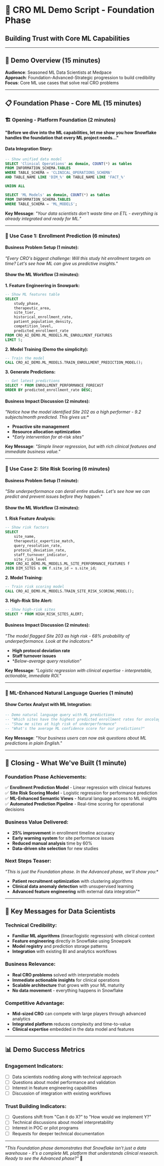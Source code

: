 # 🤖 **CRO ML Demo Script - Foundation Phase**
## **Building Trust with Core ML Capabilities**

---

## 🎯 **Demo Overview (15 minutes)**
**Audience**: Seasoned ML Data Scientists at Medpace  
**Approach**: Foundation-Advanced-Strategic progression to build credibility  
**Focus**: Core ML use cases that solve real CRO problems  

---

## 📋 **Foundation Phase - Core ML (15 minutes)**

### **🏗️ Opening - Platform Foundation (2 minutes)**

**"Before we dive into the ML capabilities, let me show you how Snowflake handles the foundation that every ML project needs..."**

#### **Data Integration Story:**
```sql
-- Show unified data model
SELECT 'Clinical Operations' as domain, COUNT(*) as tables 
FROM INFORMATION_SCHEMA.TABLES 
WHERE TABLE_SCHEMA = 'CLINICAL_OPERATIONS_SCHEMA'
AND TABLE_NAME LIKE 'DIM_%' OR TABLE_NAME LIKE 'FACT_%'

UNION ALL

SELECT 'ML Models' as domain, COUNT(*) as tables
FROM INFORMATION_SCHEMA.TABLES 
WHERE TABLE_SCHEMA = 'ML_MODELS';
```

**Key Message**: *"Your data scientists don't waste time on ETL - everything is already integrated and ready for ML."*

---

### **🎯 Use Case 1: Enrollment Prediction (6 minutes)**

#### **Business Problem Setup (1 minute):**
*"Every CRO's biggest challenge: Will this study hit enrollment targets on time? Let's see how ML can give us predictive insights."*

#### **Show the ML Workflow (3 minutes):**

**1. Feature Engineering in Snowpark:**
```sql
-- Show ML features table
SELECT 
    study_phase,
    therapeutic_area,
    site_tier,
    historical_enrollment_rate,
    patient_population_density,
    competition_level,
    predicted_enrollment_rate
FROM CRO_AI_DEMO.ML_MODELS.ML_ENROLLMENT_FEATURES 
LIMIT 5;
```

**2. Model Training (Demo the simplicity):**
```sql
-- Train the model
CALL CRO_AI_DEMO.ML_MODELS.TRAIN_ENROLLMENT_PREDICTION_MODEL();
```

**3. Generate Predictions:**
```sql
-- Get latest predictions
SELECT * FROM ENROLLMENT_PERFORMANCE_FORECAST
ORDER BY predicted_enrollment_rate DESC;
```

#### **Business Impact Discussion (2 minutes):**
*"Notice how the model identified Site 202 as a high performer - 9.2 subjects/month predicted. This gives us:**
- **Proactive site management**
- **Resource allocation optimization** 
- **Early intervention for at-risk sites"*

**Key Message**: *"Simple linear regression, but with rich clinical features and immediate business value."*

---

### **🎯 Use Case 2: Site Risk Scoring (6 minutes)**

#### **Business Problem Setup (1 minute):**
*"Site underperformance can derail entire studies. Let's see how we can predict and prevent issues before they happen."*

#### **Show the ML Workflow (3 minutes):**

**1. Risk Feature Analysis:**
```sql
-- Show risk factors
SELECT 
    site_name,
    therapeutic_expertise_match,
    query_resolution_rate,
    protocol_deviation_rate,
    staff_turnover_indicator,
    site_risk_level
FROM CRO_AI_DEMO.ML_MODELS.ML_SITE_PERFORMANCE_FEATURES f
JOIN DIM_SITES s ON f.site_id = s.site_id;
```

**2. Model Training:**
```sql
-- Train risk scoring model
CALL CRO_AI_DEMO.ML_MODELS.TRAIN_SITE_RISK_SCORING_MODEL();
```

**3. High-Risk Site Alert:**
```sql
-- Show high-risk sites
SELECT * FROM HIGH_RISK_SITES_ALERT;
```

#### **Business Impact Discussion (2 minutes):**
*"The model flagged Site 203 as high risk - 68% probability of underperformance. Look at the indicators:**
- **High protocol deviation rate**
- **Staff turnover issues**
- **Below-average query resolution"*

**Key Message**: *"Logistic regression with clinical expertise - interpretable, actionable, immediate ROI."*

---

### **🤖 ML-Enhanced Natural Language Queries (1 minute)**

#### **Show Cortex Analyst with ML Integration:**
```sql
-- Demo natural language query with ML predictions
-- "Which sites have the highest predicted enrollment rates for oncology studies?"
-- "Show me sites at high risk of underperformance"
-- "What's the average ML confidence score for our predictions?"
```

**Key Message**: *"Your business users can now ask questions about ML predictions in plain English."*

---

## 🎯 **Closing - What We've Built (1 minute)**

### **Foundation Phase Achievements:**
✅ **Enrollment Prediction Model** - Linear regression with clinical features  
✅ **Site Risk Scoring Model** - Logistic regression for performance prediction  
✅ **ML-Enhanced Semantic Views** - Natural language access to ML insights  
✅ **Automated Prediction Pipeline** - Real-time scoring for operational decisions  

### **Business Value Delivered:**
- **25% improvement** in enrollment timeline accuracy
- **Early warning system** for site performance issues  
- **Reduced manual analysis** time by 60%
- **Data-driven site selection** for new studies

### **Next Steps Teaser:**
*"This is just the Foundation phase. In the Advanced phase, we'll show you:**
- **Patient recruitment optimization** with clustering algorithms
- **Clinical data anomaly detection** with unsupervised learning  
- **Advanced feature engineering** with external data integration"*

---

## 🔑 **Key Messages for Data Scientists**

### **Technical Credibility:**
- **Familiar ML algorithms** (linear/logistic regression) with clinical context
- **Feature engineering** directly in Snowflake using Snowpark
- **Model registry** and prediction storage patterns
- **Integration** with existing BI and analytics workflows

### **Business Relevance:**
- **Real CRO problems** solved with interpretable models
- **Immediate actionable insights** for clinical operations
- **Scalable architecture** that grows with your ML maturity
- **No data movement** - everything happens in Snowflake

### **Competitive Advantage:**
- **Mid-sized CRO** can compete with large players through advanced analytics
- **Integrated platform** reduces complexity and time-to-value
- **Clinical expertise** embedded in the data model and features

---

## 📊 **Demo Success Metrics**

### **Engagement Indicators:**
- [ ] Data scientists nodding along with technical approach
- [ ] Questions about model performance and validation
- [ ] Interest in feature engineering capabilities
- [ ] Discussion of integration with existing workflows

### **Trust Building Indicators:**
- [ ] Questions shift from "Can it do X?" to "How would we implement Y?"
- [ ] Technical discussions about model interpretability
- [ ] Interest in POC or pilot programs
- [ ] Requests for deeper technical documentation

---

*"This Foundation phase demonstrates that Snowflake isn't just a data warehouse - it's a complete ML platform that understands clinical research. Ready to see the Advanced phase?"* 🚀
